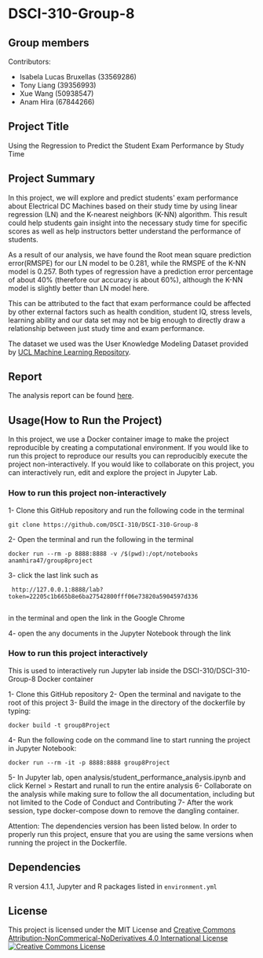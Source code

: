# DSCI-310-Group-8
## Group members

Contributors: 
- Isabela Lucas Bruxellas (33569286)
- Tony Liang (39356993)
- Xue Wang (50938547)
- Anam Hira (67844266)

## Project Title
Using the Regression to Predict the Student Exam Performance by Study Time

## Project Summary 
In this project, we will explore and predict students' exam performance about Electrical DC Machines based on their study time by using linear regression (LN) and the K-nearest neighbors (K-NN) algorithm.  This result could help students gain insight into the necessary study time for specific scores as well as help instructors better understand the performance of students.
 
As a result of our analysis, we have found the Root mean square prediction error(RMSPE) for our LN model to be 0.281, while the RMSPE of the K-NN model is 0.257. Both types of regression have a prediction error percentage of about 40% (therefore our accuracy is about 60%), although the K-NN model is slightly better than LN model here. 

This can be attributed to the fact that exam performance could be affected by other external factors such as health condition, student IQ, stress levels, learning ability and our data set may not be big enough to directly draw a relationship between just study time and exam performance.

The dataset we used was the User Knowledge Modeling Dataset provided by [UCL Machine Learning Repository](https://archive.ics.uci.edu/ml/datasets/User+Knowledge+Modeling#). 


## Report
The analysis report can be found [here](https://github.com/DSCI-310/DSCI-310-Group-8/blob/main/analysis/student_performance_analysis.ipynb).

## Usage(How to Run the Project)
In this project, we use a Docker container image to make the project reproducible by creating a computational environment. If you would like to run this project to reproduce our results you can reproducibly execute the project non-interactively. If you would like to collaborate on this project, you can interactively run, edit and explore the project in Jupyter Lab.

### How to run this project non-interactively 

1- Clone this GitHub repository and run the following code in the terminal

```
git clone https://github.com/DSCI-310/DSCI-310-Group-8
```
2- Open the terminal and run the following in the terminal

```
docker run --rm -p 8888:8888 -v /$(pwd):/opt/notebooks anamhira47/group8project
```
3- click the last link such as

```
 http://127.0.0.1:8888/lab?token=22205c1b665b8e6ba27542800fff06e73820a5904597d336
 
```
in the terminal and open the link in the Google Chrome

4- open the any documents in the Jupyter Notebook through the link

### How to run this project interactively 

This is used to interactively run Jupyter lab inside the DSCI-310/DSCI-310-Group-8 Docker container 

1- Clone this GitHub repository 
2- Open the terminal and navigate to the root of this project
3- Build the image in the directory of the dockerfile by typing: 

```
docker build -t group8Project
```
4- Run the following code on the command line to start running the project in Jupyter Notebook:

```
docker run --rm -it -p 8888:8888 group8Project
```
5- In Jupyter lab, open analysis/student_performance_analysis.ipynb and click Kernel > Restart and runall to run the entire analysis
6- Collaborate on the analysis while making sure to follow the all documentation, including but not limited to the Code of Conduct and Contributing
7- After the work session, type docker-compose down to remove the dangling container.

Attention: The dependencies version has been listed below. In order to properly run this project, ensure that you are using the same versions when running the project in the Dockerfile.

## Dependencies
R version 4.1.1, Jupyter and R packages listed in <code>environment.yml
</code>

## License
This project is licensed under the MIT License and [Creative Commons Attribution-NonCommerical-NoDerivatives 4.0 International License](https://creativecommons.org/licenses/by-nc-nd/4.0/)
<a rel="license" href="http://creativecommons.org/licenses/by-nc-nd/4.0/"><img alt="Creative Commons License" style="border-width:1" src="https://i.creativecommons.org/l/by-nc-nd/4.0/88x31.png" /></a><br />

